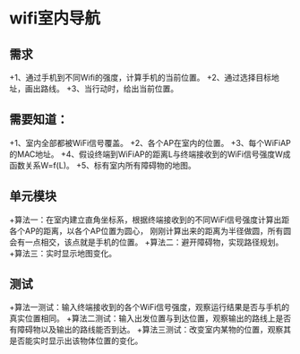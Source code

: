 # wifi室内导航


## 需求
+1、通过手机到不同Wifi的强度，计算手机的当前位置。
+2、通过选择目标地址，画出路线。
+3、当行动时，给出当前位置。   

## 需要知道：
+1、室内全部都被WiFi信号覆盖。
+2、各个AP在室内的位置。
+3、每个WiFiAP的MAC地址。
+4、假设终端到WiFiAP的距离L与终端接收到的WiFi信号强度W成函数关系W=f(L)。
+5、标有室内所有障碍物的地图。

## 单元模块
+算法一：在室内建立直角坐标系，根据终端接收到的不同WiFi信号强度计算出距各个AP的距离，以各个AP位置为圆心，
刚刚计算出来的距离为半径做圆，所有圆会有一点相交，该点就是手机的位置。
+算法二：避开障碍物，实现路径规划。
+算法三：实时显示地图变化。

## 测试
+算法一测试：输入终端接收到的各个WiFi信号强度，观察运行结果是否与手机的真实位置相同。
+算法二测试：输入出发位置与到达位置，观察输出的路线上是否有障碍物以及输出的路线能否到达。
+算法三测试：改变室内某物的位置，观察其是否能实时显示出该物体位置的变化。




